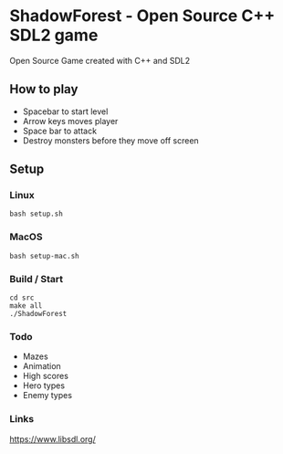 # ShadowForest - Open Source C++ SDL2 game

Open Source Game created with C++ and SDL2

## How to play
* Spacebar to start level
* Arrow keys moves player
* Space bar to attack
* Destroy monsters before they move off screen

## Setup

### Linux

```
bash setup.sh
```

### MacOS

```
bash setup-mac.sh
```

### Build / Start
```
cd src
make all
./ShadowForest
```

### Todo
* Mazes
* Animation
* High scores
* Hero types
* Enemy types

### Links
https://www.libsdl.org/
